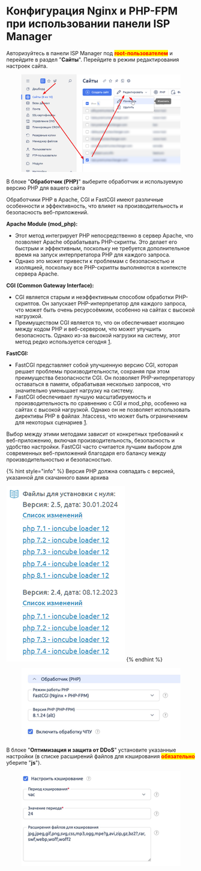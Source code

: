 # Конфигурация Nginx и PHP-FPM при использовании панели ISP Manager

Авторизуйтесь в панели ISP Manager под <mark style="color:red;">**root-пользователем**</mark> и перейдите в раздел "**Сайты**". Перейдите в режим редактирования настроек сайта.

<figure><img src="../../.gitbook/assets/image (766).png" alt=""><figcaption></figcaption></figure>

В блоке "**Обработчик (PHP)**" выберите обработчик и используемую версию PHP для вашего сайта&#x20;

Обработчики PHP в Apache, CGI и FastCGI имеют различные особенности и эффективность, что влияет на производительность и безопасность веб-приложений.

**Apache Module (mod\_php):**

* Этот метод интегрирует PHP непосредственно в сервер Apache, что позволяет Apache обрабатывать PHP-скрипты. Это делает его быстрым и эффективным, поскольку не требуется дополнительное время на запуск интерпретатора PHP для каждого запроса.
* Однако это может привести к проблемам с безопасностью и изоляцией, поскольку все PHP-скрипты выполняются в контексте сервера Apache.

**CGI (Common Gateway Interface):**

* CGI является старым и неэффективным способом обработки PHP-скриптов. Он запускает PHP-интерпретатор для каждого запроса, что может быть очень ресурсоёмким, особенно на сайтах с высокой нагрузкой.
* Преимуществом CGI является то, что он обеспечивает изоляцию между кодом PHP и веб-сервером, что может улучшить безопасность. Однако из-за высокой нагрузки на систему, этот метод редко используется сегодня [1](https://blog.layershift.com/which-php-mode-apache-vs-cgi-vs-fastcgi/).

**FastCGI:**

* FastCGI представляет собой улучшенную версию CGI, которая решает проблемы производительности, сохраняя при этом преимущества безопасности CGI. Он позволяет PHP-интерпретатору оставаться в памяти, обрабатывая несколько запросов, что значительно уменьшает нагрузку на систему.
* FastCGI обеспечивает лучшую масштабируемость и производительность по сравнению с CGI и mod\_php, особенно на сайтах с высокой нагрузкой. Однако он не позволяет использовать директивы PHP в файлах .htaccess, что может быть ограничением для некоторых сценариев [1](https://blog.layershift.com/which-php-mode-apache-vs-cgi-vs-fastcgi/).

Выбор между этими методами зависит от конкретных требований к веб-приложению, включая производительность, безопасность и удобство настройки. FastCGI часто считается лучшим выбором для современных веб-приложений благодаря его балансу между производительностью и безопасностью.

{% hint style="info" %}
Версия PHP должна совпадать с версией, указанной для скачанного вами архива

<img src="../../.gitbook/assets/image (614).png" alt="" data-size="original">
{% endhint %}

<figure><img src="../../.gitbook/assets/image (767).png" alt="" width="563"><figcaption></figcaption></figure>

В блоке "**Оптимизация и защита от DDoS**" установите указанные настройки (в списке расширений файлов для кэширования <mark style="color:red;">**обязательно**</mark> уберите "**js**").

<figure><img src="../../.gitbook/assets/image (768).png" alt="" width="563"><figcaption></figcaption></figure>
